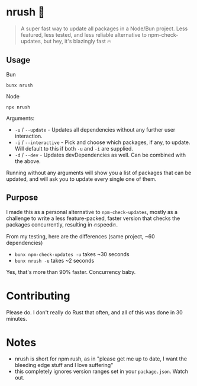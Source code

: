 # nrush 🦀

> A super fast way to update all packages in a Node/Bun project. Less featured, less tested, and less reliable alternative to npm-check-updates, but hey, it's blazingly fast 🔥

## Usage

Bun
```
bunx nrush
```

Node
```
npx nrush
```

Arguments:
  - `-u` / `--update` - Updates all dependencies without any further user interaction.
  - `-i` / `--interactive` - Pick and choose which packages, if any, to update. Will default to this if both `-u` and `-i` are supplied. 
  - `-d` / `--dev` - Updates devDependencies as well. Can be combined with the above.

Running without any arguments will show you a list of packages that can be updated, and will ask you to update every single one of them.

## Purpose 
I made this as a personal alternative to `npm-check-updates`, mostly as a challenge to write a less feature-packed, faster version that checks the packages concurrently, resulting in 🔥speed🔥.

From my testing, here are the differences (same project, ~60 dependencies)
- `bunx npm-check-updates -u` takes ~30 seconds
- `bunx nrush -u` takes ~2 seconds

Yes, that's more than 90% faster. Concurrency baby.

# Contributing
Please do. I don't really do Rust that often, and all of this was done in 30 minutes.

# Notes
- nrush is short for npm rush, as in "please get me up to date, I want the bleeding edge stuff and I love suffering"
- this completely ignores version ranges set in your `package.json`. Watch out.
